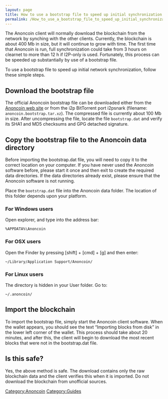 ```yaml
---
layout: page
title: How to use a bootstrap file to speed up initial synchronization
permalink: /How_to_use_a_bootstrap_file_to_speed_up_initial_synchronization/
---
```


The Anoncoin client will normally download the blockchain from the network by synching with the other clients. Currently, the blockchain is about 400 Mb in size, but it will continue to grow with time. The first time that Anoncoin is run, full synchronization could take from 3 hours on clearnet to more than 12 h if I2P-only is used. Fortunately, this process can be speeded up substantially by use of a bootstrap file.

To use a bootstrap file to speed up initial network synchronization, follow these simple steps.

Download the bootstrap file
---------------------------

The official Anoncoin bootstrap file can be downloaded either from the [Anoncoin web site](https://anoncoin.net/downloads/bootstrap/) or from the i2p BitTorrent port i2psnark (filename: `anoncoin.bootstrap.tar.xz`). The compressed file is currently about 100 Mb in size. After uncompressing the file, locate the file `bootstrap.dat` and verify its SHA1 and MD5 checksums and GPG detached signature.

Copy the bootstrap file to the Anoncoin data directory
------------------------------------------------------

Before importing the bootstrap.dat file, you will need to copy it to the correct location on your computer. If you have never used the Anoncoin software before, please start it once and then exit to create the required data directories. If the data directories already exist, please ensure that the Anoncoin software is not running.

Place the `bootstrap.dat` file into the Anoncoin data folder. The location of this folder depends upon your platform.

### For Windows users

Open explorer, and type into the address bar:

`%APPDATA%\Anoncoin`

### For OSX users

Open the Finder by pressing \[shift\] + \[cmd\] + \[g\] and then enter:

`~/Library/Application Support/Anoncoin/`

### For Linux users

The directory is hidden in your User folder. Go to:

`~/.anoncoin/`

Import the blockchain
---------------------

To import the bootstrap file, simply start the Anoncoin client software. When the wallet appears, you should see the text “Importing blocks from disk” in the lower left corner of the wallet. This process should take about 20 minutes, and after this, the client will begin to download the most recent blocks that were not in the bootstrap.dat file.

Is this safe?
-------------

Yes, the above method is safe. The download contains only the raw blockchain data and the client verifies this when it is imported. Do not download the blockchain from unofficial sources.

[Category:Anoncoin](/Category:Anoncoin "wikilink") [Category:Guides](/Category:Guides "wikilink")